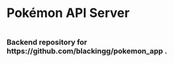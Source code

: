 <h1>Pokémon API Server<h1>
<h3>Backend repository for https://github.com/blackingg/pokemon_app .</h3>
